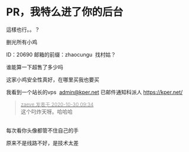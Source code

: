 # PR，我特么进了你的后台


這樣也行。。？

删光所有小鸡

ID：20690 邮箱的前缀：zhaocungu&nbsp;&nbsp;找村姑？

谁能算一下超售了多少吗

这家小鸡安全性真好，在哪里买我也要买<img id="aimg_AzzgK" onclick="zoom(this, this.src, 0, 0, 0)" class="zoom" src="https://cdn.jsdelivr.net/gh/hishis/forum-master/public/images/patch.gif" onmouseover="img_onmouseoverfunc(this)" onload="thumbImg(this)" border="0" alt="" />

我看到一个站长的vps&nbsp;&nbsp;<a href="mailto:admin@kper.net">admin@kper.net</a> 已邮件通知<img src="static/image/smiley/default/lol.gif" smilieid="12" border="0" alt="" />科派人 https://kper.net/

<div class="quote"><blockquote><font size="2"><a href="https://www.hostloc.com/forum.php?mod=redirect&amp;goto=findpost&amp;pid=9373617&amp;ptid=760112" target="_blank"><font color="#999999">zaeve 发表于 2020-10-30 09:34</font></a></font><br />
这个叼炸天呀。哈哈哈</blockquote></div><br />
每次看你头像都管不住自己的手

原来不是线路不好，是技术太差
